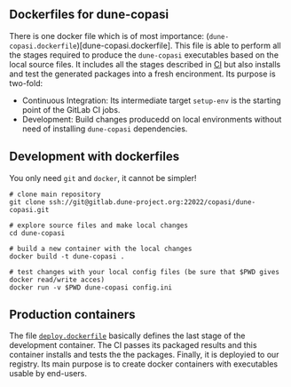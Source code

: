 ## Dockerfiles for dune-copasi

There is one docker file which is of most importance:
(`dune-copasi.dockerfile`)[dune-copasi.dockerfile]. This file is able to
perform all the stages required to produce the `dune-copasi` executables
based on the local source files. It includes all the stages described in
[CI](../.ci) but also installs and test the generated packages into a fresh
encironment. Its purpose is two-fold:

* Continuous Integration: Its intermediate target `setup-env` is the starting point of the GitLab CI jobs.
* Development: Build changes producedd on local environments without need of installing `dune-copasi` dependencies.

## Development with dockerfiles

You only need `git` and `docker`, it cannot be simpler!

```
# clone main repository
git clone ssh://git@gitlab.dune-project.org:22022/copasi/dune-copasi.git

# explore source files and make local changes
cd dune-copasi

# build a new container with the local changes
docker build -t dune-copasi .

# test changes with your local config files (be sure that $PWD gives docker read/write acces)
docker run -v $PWD dune-copasi config.ini
```

## Production containers

The file [`deploy.dockerfile`](deploy.dockerfile) basically defines the last stage
of the development container. The CI passes its packaged results and this container
installs and tests the the packages. Finally, it is deployied to our registry. Its
main purpose is to create docker containers with executables usable by end-users.